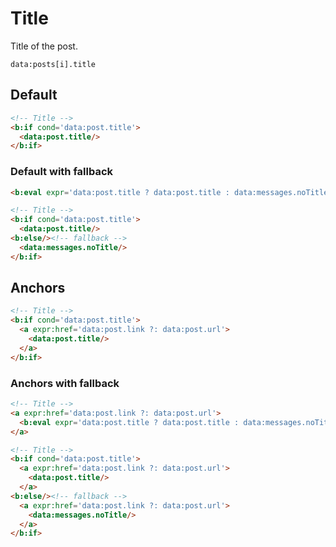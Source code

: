 # Title

Title of the post.

`data:posts[i].title`

## Default

```html
<!-- Title -->
<b:if cond='data:post.title'>
  <data:post.title/>
</b:if>
```

### Default with fallback

```html
<b:eval expr='data:post.title ? data:post.title : data:messages.noTitle'/>
```

```html
<!-- Title -->
<b:if cond='data:post.title'>
  <data:post.title/>
<b:else/><!-- fallback -->
  <data:messages.noTitle/>
</b:if>
```

## Anchors

```html
<!-- Title -->
<b:if cond='data:post.title'>
  <a expr:href='data:post.link ?: data:post.url'>
    <data:post.title/>
  </a>
</b:if>
```

### Anchors with fallback

```html
<!-- Title -->
<a expr:href='data:post.link ?: data:post.url'>
  <b:eval expr='data:post.title ? data:post.title : data:messages.noTitle'/>
</a>
```

```html
<!-- Title -->
<b:if cond='data:post.title'>
  <a expr:href='data:post.link ?: data:post.url'>
    <data:post.title/>
  </a>
<b:else/><!-- fallback -->
  <a expr:href='data:post.link ?: data:post.url'>
    <data:messages.noTitle/>
  </a>
</b:if>
```
